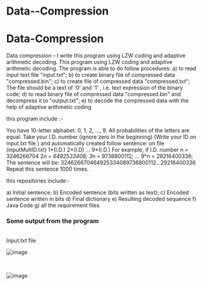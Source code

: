 # Data--Compression
<h1>Data-Compression </h1>
Data compression – I write this program using LZW coding and adaptive arithmetic decoding.
This program using LZW coding and adaptive arithmetic decoding.
The program is able to do follow procedures:
a)	to read input text file  "input.txt";
b)	to create binary file of compressed data "compressed.bin";
c)	to create file of compressed data "compressed.txt"; The file should be a text of '0' and '1' , i.e. text expression of the binary code;
d)	to read binary file of compressed data "compressed.bin" and decompress it to "output.txt";
e)	to decode the compressed data with the help of adaptive arithmetic coding

this program include :-

You have 10-letter alphabet: 0, 1, 2, …, 9. All probabilities of the letters are equal.
Take your I.D. number (ignore zero in the beginning) (Write your ID on input.txt file ) 
and  automatically created follow sentence: on file (inputMultID.txt) 
1*(I.D.) 2*(I.D) … 9*(I.D.)
For example, if I.D. number n = 3246266704
2*n = 6492533408; 3*n = 9738800112; … 9*n = 29216400336;
The sentence will be:
324626670464925334089738800112…29216400336
Repeat this sentence 1000 times. 

this repositories include:-

a) Initial sentence;
b) Encoded sentence (bits written as text);
c) Encoded sentence written in bits
d) Final dictionary
e) Resulting decoded sequence
f) Java Code
g) all the requirement files 

<h3>Some output from the program </h3>
<br>
Input.txt file 

![image](https://user-images.githubusercontent.com/46463381/89395683-55fb3400-d716-11ea-8103-a04a40ff3925.png)


<br>

![image](https://user-images.githubusercontent.com/46463381/89396287-0701ce80-d717-11ea-94af-a9eb4e6e21d1.png)

<br>
